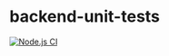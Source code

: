 # backend-unit-tests

[![Node.js CI](https://github.com/Grace943-code/backend-unit-tests/actions/workflows/node.js.yml/badge.svg)](https://github.com/Grace943-code/backend-unit-tests/actions/workflows/node.js.yml)
